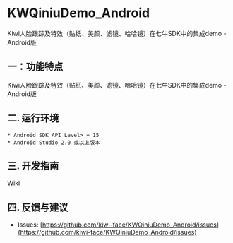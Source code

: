 # KWQiniuDemo_Android

Kiwi人脸跟踪及特效（贴纸、美颜、滤镜、哈哈镜）在七牛SDK中的集成demo - Android版                                                                                                                                                                                                                                                                                                                                                                                                                                                                                                                                                                  

## 一：功能特点

Kiwi人脸跟踪及特效（贴纸、美颜、滤镜、哈哈镜）在七牛SDK中的集成demo - Android版                                                                                                                                                                                                                                                                          

## 二. 运行环境

```
* Android SDK API Level> = 15
* Android Studio 2.0 或以上版本
```

## 三. 开发指南

 [Wiki](https://github.com/kiwi-face/KWQiniuDemo_Android/blob/master/docs/android-dev-instruction.md)                                                                                                                                                                                                                         

## 四. 反馈与建议

- Issues: [https://github.com/kiwi-face/KWQiniuDemo_Android/issues](https://github.com/kiwi-face/KWQiniuDemo_Android/issues)







